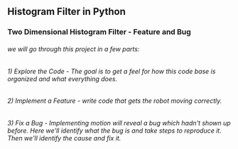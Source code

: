 ## Histogram Filter in Python

### Two Dimensional Histogram Filter - Feature and Bug

###### we will go through this project in a few parts:
###### 1) Explore the Code - The goal is to get a feel for how this code base is organized and what everything does.
###### 2) Implement a Feature - write code that gets the robot moving correctly.
###### 3) Fix a Bug - Implementing motion will reveal a bug which hadn't shown up before. Here we'll identify what the bug is and take steps to reproduce it. Then we'll identify the cause and fix it.